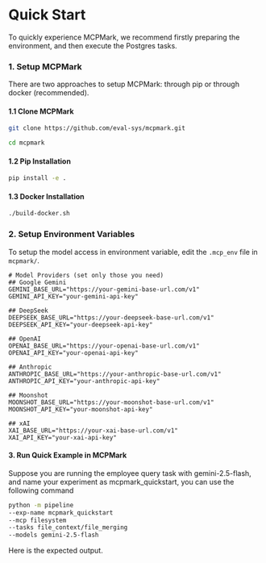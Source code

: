 # Quick Start
To quickly experience MCPMark, we recommend firstly preparing the environment, and then execute the Postgres tasks.

### 1. Setup MCPMark
There are two approaches to setup MCPMark: through pip or through docker (recommended).

#### 1.1 Clone MCPMark
```bash
git clone https://github.com/eval-sys/mcpmark.git

cd mcpmark
```

#### 1.2 Pip Installation
```bash
pip install -e .
```

#### 1.3 Docker Installation
```bash
./build-docker.sh
```

### 2. Setup Environment Variables
To setup the model access in environment variable, edit the `.mcp_env` file in `mcpmark/`.

```env
# Model Providers (set only those you need)
## Google Gemini
GEMINI_BASE_URL="https://your-gemini-base-url.com/v1"
GEMINI_API_KEY="your-gemini-api-key"

## DeepSeek
DEEPSEEK_BASE_URL="https://your-deepseek-base-url.com/v1"
DEEPSEEK_API_KEY="your-deepseek-api-key"

## OpenAI
OPENAI_BASE_URL="https://your-openai-base-url.com/v1"
OPENAI_API_KEY="your-openai-api-key"

## Anthropic
ANTHROPIC_BASE_URL="https://your-anthropic-base-url.com/v1"
ANTHROPIC_API_KEY="your-anthropic-api-key"

## Moonshot
MOONSHOT_BASE_URL="https://your-moonshot-base-url.com/v1"
MOONSHOT_API_KEY="your-moonshot-api-key"

## xAI
XAI_BASE_URL="https://your-xai-base-url.com/v1"
XAI_API_KEY="your-xai-api-key"
```

#### 3. Run Quick Example in MCPMark
Suppose you are running the employee query task with gemini-2.5-flash, and name your experiment as mcpmark_quickstart, you can use the following command

```bash
python -m pipeline 
--exp-name mcpmark_quickstart
--mcp filesystem
--tasks file_context/file_merging
--models gemini-2.5-flash
```

Here is the expected output.



